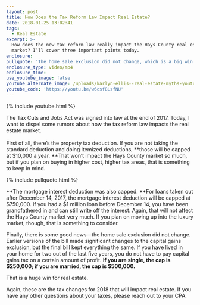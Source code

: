 ```yaml
---
layout: post
title: How Does the Tax Reform Law Impact Real Estate?
date: 2018-01-25 13:02:41
tags:
  - Real Estate
excerpt: >-
  How does the new tax reform law really impact the Hays County real estate
  market? I’ll cover three important points today.
enclosure:
pullquote: 'The home sale exclusion did not change, which is a big win.'
enclosure_type: video/mp4
enclosure_time:
use_youtube_image: false
youtube_alternate_image: /uploads/karlyn-ellis--real-estate-myths-youtube.jpg
youtube_code: 'https://youtu.be/w6csf8LsfNU'
---
```



{% include youtube.html %}

The Tax Cuts and Jobs Act was signed into law at the end of 2017. Today, I want to dispel some rumors about how the tax reform law impacts the real estate market.<br><br>First of all, there’s the property tax deduction. If you are not taking the standard deduction and doing itemized deductions, **those will be capped at $10,000 a year.&nbsp;**That won’t impact the Hays County market so much, but if you plan on buying in higher cost, higher tax areas, that is something to keep in mind.

{% include pullquote.html %}

**The mortgage interest deduction was also capped.&nbsp;**For loans taken out after December 14, 2017, the mortgage interest deduction will be capped at $750,000. If you had a $1 million loan before December 14, you have been grandfathered in and can still write off the interest. Again, that will not affect the Hays County market very much. If you plan on moving up into the luxury market, though, that is something to consider.

Finally, there is some good news—the home sale exclusion did not change. Earlier versions of the bill made significant changes to the capital gains exclusion, but the final bill kept everything the same. If you have lived in your home for two out of the last five years, you do not have to pay capital gains tax on a certain amount of profit. **If you are single, the cap is $250,000; if you are married, the cap is $500,000.**

That is a huge win for real estate.

Again, these are the tax changes for 2018 that will impact real estate. If you have any other questions about your taxes, please reach out to your CPA.